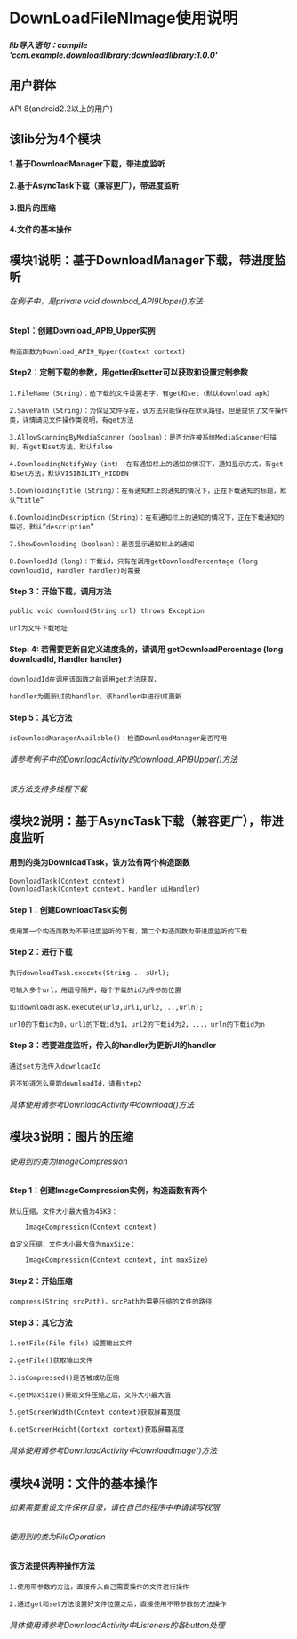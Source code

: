 DownLoadFileNImage使用说明
=
##### lib导入语句：compile 'com.example.downloadlibrary:downloadlibrary:1.0.0'  

用户群体
-
API 8(android2.2以上的用户)  
  
该lib分为4个模块
-
#### 1.基于DownloadManager下载，带进度监听  
#### 2.基于AsyncTask下载（兼容更广），带进度监听  
#### 3.图片的压缩  
#### 4.文件的基本操作  
  
模块1说明：基于DownloadManager下载，带进度监听  
-
###### 在例子中，是private void download_API9Upper()方法  
  
#### Step1：创建Download_API9_Upper实例   
    构造函数为Download_API9_Upper(Context context)  
  
#### Step2：定制下载的参数，用getter和setter可以获取和设置定制参数  
    1.FileName（String）：给下载的文件设置名字，有get和set（默认download.apk） 
    
    2.SavePath（String）：为保证文件存在，该方法只能保存在默认路径，但是提供了文件操作类，详情请见文件操作类说明，有get方法   
    
    3.AllowScanningByMediaScanner（boolean）：是否允许被系统MediaScanner扫描到，有get和set方法，默认false  
    
    4.DownloadingNotifyWay（int）:在有通知栏上的通知的情况下，通知显示方式，有get和set方法，默认VISIBILITY_HIDDEN  
    
    5.DownloadingTitle（String）：在有通知栏上的通知的情况下，正在下载通知的标题，默认“title”  
    
    6.DownloadingDescription（String）：在有通知栏上的通知的情况下，正在下载通知的描述，默认”description”  
    
    7.ShowDownloading（boolean）：是否显示通知栏上的通知  
    
    8.DownloadId（long）：下载id，只有在调用getDownloadPercentage (long downloadId, Handler handler)时需要   
  
#### Step 3：开始下载，调用方法   
    public void download(String url) throws Exception   
      
    url为文件下载地址  
  
#### Step: 4: 若需要更新自定义进度条的，请调用 getDownloadPercentage (long downloadId, Handler handler)   
    downloadId在调用该函数之前调用get方法获取，  
      
    handler为更新UI的handler，该handler中进行UI更新  
  
#### Step 5：其它方法   
    isDownloadManagerAvailable()：检查DownloadManager是否可用  
  
###### 请参考例子中的DownloadActivity的download_API9Upper()方法  
###### 该方法支持多线程下载  
  
模块2说明：基于AsyncTask下载（兼容更广），带进度监听  
-
#### 用到的类为DownloadTask，该方法有两个构造函数    
    DownloadTask(Context context)  
    DownloadTask(Context context, Handler uiHandler)  
  
#### Step 1：创建DownloadTask实例  
    使用第一个构造函数为不带进度监听的下载，第二个构造函数为带进度监听的下载  
  
#### Step 2：进行下载    
    执行downloadTask.execute(String... sUrl);  
    
    可输入多个url，用逗号隔开，每个下载的id为传参的位置  
    
    如:downloadTask.execute(url0,url1,url2,...,urln);  
    
    url0的下载id为0，url1的下载id为1，url2的下载id为2，...，urln的下载id为n
  
#### Step 3：若要进度监听，传入的handler为更新UI的handler  
    通过set方法传入downloadId  
   
    若不知道怎么获取downloadId，请看step2
  
###### 具体使用请参考DownloadActivity中download()方法  

模块3说明：图片的压缩  
-
###### 使用到的类为ImageCompression  
  
#### Step 1：创建ImageCompression实例，构造函数有两个    
    默认压缩，文件大小最大值为45KB：
    
        ImageCompression(Context context)
    
    自定义压缩，文件大小最大值为maxSize：
    
        ImageCompression(Context context, int maxSize)  
  
#### Step 2：开始压缩  
    compress(String srcPath)，srcPath为需要压缩的文件的路径  
  
#### Step 3：其它方法  
    1.setFile(File file) 设置输出文件  
    
    2.getFile()获取输出文件  
    
    3.isCompressed()是否被成功压缩  
    
    4.getMaxSize()获取文件压缩之后，文件大小最大值  
    
    5.getScreenWidth(Context context)获取屏幕宽度  
    
    6.getScreenHeight(Context context)获取屏幕高度  
  
###### 具体使用请参考DownloadActivity中downloadImage()方法  
  
模块4说明：文件的基本操作  
-
###### 如果需要重设文件保存目录，请在自己的程序中申请读写权限  
###### 使用到的类为FileOperation

#### 该方法提供两种操作方法  
    1.使用带参数的方法，直接传入自己需要操作的文件进行操作  
    
    2.通过get和set方法设置好文件位置之后，直接使用不带参数的方法操作  
  
###### 具体使用请参考DownloadActivity中Listeners的各button处理  
   
  
